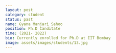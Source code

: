 ```yaml
---
layout: post
category: student
status: past
name: Gyana Manjari Sahoo
position: Ph.D Canditate
time: (2021- 2022)
bio: Currently enrolled for Ph.D at IIT Bombay
image: assets/images/students/13.jpg
---
```

